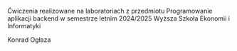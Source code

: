 Ćwiczenia realizowane na laboratoriach z przedmiotu Programowanie aplikacji backend w semestrze letnim 2024/2025
Wyższa Szkoła Ekonomii i Informatyki

Konrad Ogłaza
